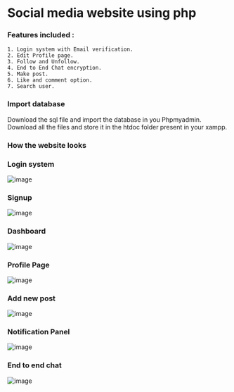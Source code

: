 # Social media website using php
  ### Features included :
    1. Login system with Email verification.
    2. Edit Profile page.
    3. Follow and Unfollow.
    4. End to End Chat encryption.
    5. Make post.
    6. Like and comment option.
    7. Search user.
    
  ### Import database
Download the sql file and import the database in you Phpmyadmin.
Download all the files and store it in the htdoc folder present in your xampp.
### How the website looks
### Login system
![image](https://user-images.githubusercontent.com/111000515/208715439-6f04abd6-b50d-4c41-a0dc-bf189d7fa2b9.png)
### Signup
![image](https://user-images.githubusercontent.com/111000515/208715495-893d72c8-7b9a-48b7-b90a-f54387561de9.png)
### Dashboard
![image](https://user-images.githubusercontent.com/111000515/208715744-b0b0f0df-2fa3-4989-8664-17a851c288a0.png)
### Profile Page
![image](https://user-images.githubusercontent.com/111000515/208715815-f854fd3a-433d-40c3-b84e-e5b644304b45.png)
### Add new post
![image](https://user-images.githubusercontent.com/111000515/208715893-1cf8b106-3998-4234-aea6-0ebfc0b91b32.png)
### Notification Panel
![image](https://user-images.githubusercontent.com/111000515/208715969-c93e986c-4b58-4fc1-8bd1-0abfac06844a.png)
### End to end chat
![image](https://user-images.githubusercontent.com/111000515/208716044-6e54e64d-e6b8-49dd-a74e-e331a6845ce0.png)

    
